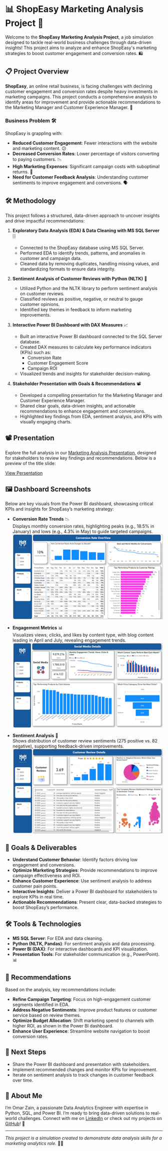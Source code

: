 # 📊 ShopEasy Marketing Analysis Project 🚀

Welcome to the **ShopEasy Marketing Analysis Project**, a job simulation designed to tackle real-world business challenges through data-driven insights! This project aims to analyze and enhance ShopEasy's marketing strategies to boost customer engagement and conversion rates. 🛍️

## 📋 Project Overview

**ShopEasy**, an online retail business, is facing challenges with declining customer engagement and conversion rates despite heavy investments in marketing campaigns. This project conducts a comprehensive analysis to identify areas for improvement and provide actionable recommendations to the Marketing Manager and Customer Experience Manager. 🎯

### Business Problem 🛠️
ShopEasy is grappling with:
- **Reduced Customer Engagement**: Fewer interactions with the website and marketing content. 😕
- **Decreased Conversion Rates**: Lower percentage of visitors converting to paying customers. 📉
- **High Marketing Expenses**: Significant campaign costs with suboptimal returns. 💸
- **Need for Customer Feedback Analysis**: Understanding customer sentiments to improve engagement and conversions. 🗣️

## 🛠️ Methodology

This project follows a structured, data-driven approach to uncover insights and drive impactful recommendations:

1. **Exploratory Data Analysis (EDA) & Data Cleaning with MS SQL Server** 🗄️
   - Connected to the ShopEasy database using MS SQL Server.
   - Performed EDA to identify trends, patterns, and anomalies in customer and campaign data.
   - Cleaned data by removing duplicates, handling missing values, and standardizing formats to ensure data integrity.

2. **Sentiment Analysis of Customer Reviews with Python (NLTK)** 🧠
   - Utilized Python and the NLTK library to perform sentiment analysis on customer reviews.
   - Classified reviews as positive, negative, or neutral to gauge customer opinions.
   - Identified key themes in feedback to inform marketing improvements.

3. **Interactive Power BI Dashboard with DAX Measures** 📈
   - Built an interactive Power BI dashboard connected to the SQL Server database.
   - Created DAX measures to calculate key performance indicators (KPIs) such as:
     - Conversion Rate
     - Customer Engagement Score
     - Campaign ROI
   - Visualized trends and insights for stakeholder decision-making.

4. **Stakeholder Presentation with Goals & Recommendations** 📽️
   - Developed a compelling presentation for the Marketing Manager and Customer Experience Manager.
   - Shared clear goals, data-driven insights, and actionable recommendations to enhance engagement and conversions.
   - Highlighted key findings from EDA, sentiment analysis, and KPIs with visually engaging charts.

## 📽️ Presentation

Explore the full analysis in our [Marketing Analysis Presentation](https://github.com/omarzain27/Marketing-Analysis-Project/blob/main/Marketing%20Analysis%20Presentation.pdf), designed for stakeholders to review key findings and recommendations. Below is a preview of the title slide:

[View Persentation](https://github.com/omarzain27/Marketing-Analysis-Project/blob/main/Marketing%20Analysis%20Presentation.pdf)


## 🖼️ Dashboard Screenshots

Below are key visuals from the Power BI dashboard, showcasing critical KPIs and insights for ShopEasy’s marketing strategy:

- **Conversion Rate Trends** 📉  
  Displays monthly conversion rates, highlighting peaks (e.g., 18.5% in January) and lows (e.g., 4.3% in May) to guide targeted campaigns.  
  ![Conversion Rate Dashboard](https://github.com/omarzain27/Marketing-Analysis-Project/blob/main/2.png)

- **Engagement Metrics** 📊  
  Visualizes views, clicks, and likes by content type, with blog content leading in April and July, revealing engagement trends.  
  ![Engagement Metrics Dashboard](https://github.com/omarzain27/Marketing-Analysis-Project/blob/main/3.png)

- **Sentiment Analysis** 🧠  
  Shows distribution of customer review sentiments (275 positive vs. 82 negative), supporting feedback-driven improvements.  
  ![Sentiment Analysis Dashboard](https://github.com/omarzain27/Marketing-Analysis-Project/blob/main/4.png)


## 🎯 Goals & Deliverables
- **Understand Customer Behavior**: Identify factors driving low engagement and conversions.
- **Optimize Marketing Strategies**: Provide recommendations to improve campaign effectiveness and ROI.
- **Enhance Customer Experience**: Use sentiment analysis to address customer pain points.
- **Interactive Insights**: Deliver a Power BI dashboard for stakeholders to explore KPIs in real time.
- **Actionable Recommendations**: Present clear, data-backed strategies to boost ShopEasy’s performance.

## 🛠️ Tools & Technologies
- **MS SQL Server**: For EDA and data cleaning.
- **Python (NLTK, Pandas)**: For sentiment analysis and data processing.
- **Power BI (DAX)**: For interactive dashboards and KPI visualization.
- **Presentation Tools**: For stakeholder communication (e.g., PowerPoint). 📊

## 📝 Recommendations
Based on the analysis, key recommendations include:
- **Refine Campaign Targeting**: Focus on high-engagement customer segments identified in EDA.
- **Address Negative Sentiments**: Improve product features or customer service based on review themes.
- **Optimize Budget Allocation**: Shift marketing spend to channels with higher ROI, as shown in the Power BI dashboard.
- **Enhance User Experience**: Streamline website navigation to boost conversion rates.

## 🚀 Next Steps
- Share the Power BI dashboard and presentation with stakeholders.
- Implement recommended changes and monitor KPIs for improvement.
- Iterate on sentiment analysis to track changes in customer feedback over time.

## 🙌 About Me
I’m Omar Zain, a passionate Data Analytics Engineer with expertise in Python, SQL, and Power BI. I’m ready to bring data-driven solutions to real-world challenges. Connect with me on [LinkedIn](https://linkedin.com/in/omar-zain-802341168) or check out my projects on [GitHub](https://github.com/omarzain27)! 🌟

---

*This project is a simulation created to demonstrate data analysis skills for a marketing analytics role.* 🧑‍💼
